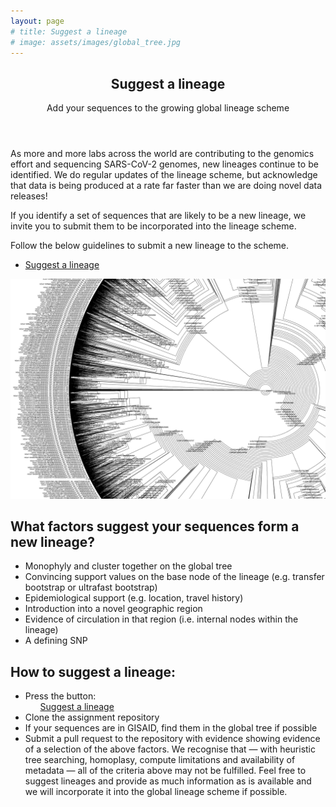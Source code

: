 ```yaml
---
layout: page
# title: Suggest a lineage
# image: assets/images/global_tree.jpg
---
```


  <section id="banner">
    <div class="content">
      <header>
        <h1>Suggest a lineage</h1>
        <p>Add your sequences to the growing global lineage scheme</p>
      </header>
      <p>As more and more labs across the world are contributing to the genomics effort and sequencing SARS-CoV-2 genomes, new lineages continue to be identified. We do regular updates of the lineage scheme, but acknowledge that data is being produced at a rate far faster than we are doing novel data releases!</p>
    <p> If you identify a set of sequences that are likely to be a new lineage, we invite you to submit them to be incorporated into the lineage scheme.</p>
    <p>Follow the below guidelines to submit a new lineage to the scheme.</p>
      <ul class="actions">
        <li><a href="https://github.com/cov-lineages/assignment" class="button special big">Suggest a lineage</a></li>
      </ul>
    </div>
    <span class="image object">
      <img src="assets/images/global_tree.jpg" alt="" />
    </span>
  </section>
  <section>
    <div class="6u 12u$(small)">
    <h2> What factors suggest your sequences form a new lineage?</h2>
    <p>
        <ul>
            <li>Monophyly and cluster together on the global tree</li>
            <li>Convincing support values on the base node of the lineage (e.g. transfer bootstrap or ultrafast bootstrap)</li>
            <li>Epidemiological support (e.g. location, travel history)</li>
            <li>Introduction into a novel geographic region</li>
            <li>Evidence of circulation in that region (i.e. internal nodes within the lineage)</li>
            <li>A defining SNP</li>
        </ul>
        </p>
    </div>
    </section>

  <section>
    <div class="6u 12u$(small)">
    <h2> How to suggest a lineage:</h2>
    <p>
    <ul>
        <li>Press the button:
        <ul class="actions">
        <a href="https://github.com/cov-lineages/assignment" class="button special small">Suggest a lineage</a>
        </ul></li>
        <li>Clone the assignment repository</li>
        <li>If your sequences are in GISAID, find them in the global tree if possible</li>
        <li>Submit a pull request to the repository with evidence showing evidence of a selection of the above factors. We recognise that &#8212; with heuristic tree searching, homoplasy, compute limitations and availability of metadata &#8212; all of the criteria above may not be fulfilled. Feel free to suggest lineages and provide as much information as is available and we will incorporate it into the global lineage scheme if possible.</li>
      </ul>
        </p>
    </div>
    </section>
